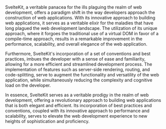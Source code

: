 SvelteKit, a veritable panacea for the ills plaguing the realm of web development, offers a paradigm shift in the way developers approach the construction of web applications. With its innovative approach to building web applications, it serves as a veritable elixir for the maladies that have long plagued the web development landscape. The utilization of its unique approach, where it forgoes the traditional use of a virtual DOM in favor of a compile-time approach, results in a remarkable improvement in the performance, scalability, and overall elegance of the web application.

Furthermore, SvelteKit's incorporation of a set of conventions and best practices, imbues the developer with a sense of ease and familiarity, allowing for a more efficient and streamlined development process. The implementation of features such as server-side rendering, routing, and code-splitting, serve to augment the functionality and versatility of the web application, while simultaneously reducing the complexity and cognitive load on the developer.

In essence, SvelteKit serves as a veritable prodigy in the realm of web development, offering a revolutionary approach to building web applications that is both elegant and efficient. Its incorporation of best practices and conventions, coupled with its innovative approach to performance and scalability, serves to elevate the web development experience to new heights of sophistication and proficiency.
